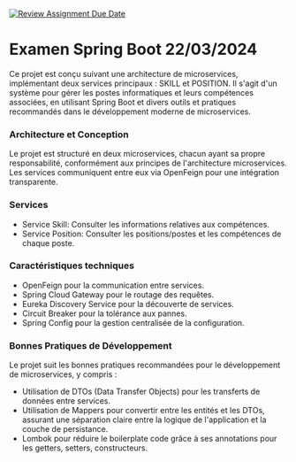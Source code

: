 [![Review Assignment Due Date](https://classroom.github.com/assets/deadline-readme-button-24ddc0f5d75046c5622901739e7c5dd533143b0c8e959d652212380cedb1ea36.svg)](https://classroom.github.com/a/9_zvHx4K)

# Examen Spring Boot 22/03/2024

  Ce projet est conçu suivant une architecture de microservices, implémentant deux services principaux : SKILL et POSITION. Il s'agit d'un système pour gérer les postes informatiques et leurs compétences associées, en utilisant Spring Boot et divers outils et pratiques recommandés dans le développement moderne de microservices.

###  Architecture et Conception

Le projet est structuré en deux microservices, chacun ayant sa propre responsabilité, conformément aux principes de l'architecture microservices. Les services communiquent entre eux via OpenFeign pour une intégration transparente.

### Services

- Service Skill: Consulter les informations relatives aux compétences.
- Service Position: Consulter les positions/postes et les compétences de chaque poste.

### Caractéristiques techniques

- OpenFeign pour la communication entre services.
- Spring Cloud Gateway pour le routage des requêtes.
- Eureka Discovery Service pour la découverte de services.
- Circuit Breaker pour la tolérance aux pannes.
- Spring Config pour la gestion centralisée de la configuration.

### Bonnes Pratiques de Développement

Le projet suit les bonnes pratiques recommandées pour le développement de microservices, y compris :

- Utilisation de DTOs (Data Transfer Objects) pour les transferts de données entre services.
- Utilisation de Mappers pour convertir entre les entités et les DTOs, assurant une séparation claire entre la logique de l'application et la couche de persistance.
- Lombok pour réduire le boilerplate code grâce à ses annotations pour les getters, setters, constructeurs.

  
